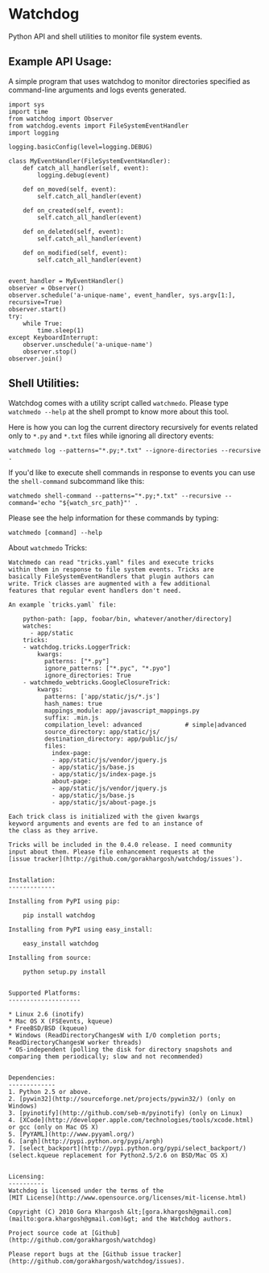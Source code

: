 Watchdog
========
Python API and shell utilities to monitor file system events.

Example API Usage:
------------------

A simple program that uses watchdog to monitor directories specified
as command-line arguments and logs events generated.

	import sys
	import time
	from watchdog import Observer
	from watchdog.events import FileSystemEventHandler
	import logging

	logging.basicConfig(level=logging.DEBUG)

	class MyEventHandler(FileSystemEventHandler):
	    def catch_all_handler(self, event):
	        logging.debug(event)

	    def on_moved(self, event):
	        self.catch_all_handler(event)

	    def on_created(self, event):
	        self.catch_all_handler(event)

	    def on_deleted(self, event):
	        self.catch_all_handler(event)

	    def on_modified(self, event):
	        self.catch_all_handler(event)


	event_handler = MyEventHandler()
	observer = Observer()
	observer.schedule('a-unique-name', event_handler, sys.argv[1:], recursive=True)
	observer.start()
	try:
	    while True:
	        time.sleep(1)
	except KeyboardInterrupt:
	    observer.unschedule('a-unique-name')
	    observer.stop()
	observer.join()


Shell Utilities:
----------------
Watchdog comes with a utility script called `watchmedo`.
Please type `watchmedo --help` at the shell prompt to
know more about this tool.

Here is how you can log the current directory recursively
for events related only to `*.py` and `*.txt` files while
ignoring all directory events:

    watchmedo log --patterns="*.py;*.txt" --ignore-directories --recursive .

If you'd like to execute shell commands in response to
events you can use the `shell-command` subcommand like this:

    watchmedo shell-command --patterns="*.py;*.txt" --recursive --command='echo "${watch_src_path}"' .

Please see the help information for these commands by typing:

    watchmedo [command] --help

About `watchmedo` Tricks:
~~~~~~~~~~~~~~~~~~~~~~~~~
Watchmedo can read "tricks.yaml" files and execute tricks
within them in response to file system events. Tricks are
basically FileSystemEventHandlers that plugin authors can
write. Trick classes are augmented with a few additional
features that regular event handlers don't need.

An example `tricks.yaml` file:

    python-path: [app, foobar/bin, whatever/another/directory]
    watches:
      - app/static
    tricks:
    - watchdog.tricks.LoggerTrick:
        kwargs:
          patterns: ["*.py"]
          ignore_patterns: ["*.pyc", "*.pyo"]
          ignore_directories: True
    - watchmedo_webtricks.GoogleClosureTrick:
        kwargs:
          patterns: ['app/static/js/*.js']
          hash_names: true
          mappings_module: app/javascript_mappings.py
          suffix: .min.js
          compilation_level: advanced            # simple|advanced
          source_directory: app/static/js/
          destination_directory: app/public/js/
          files:
            index-page:
            - app/static/js/vendor/jquery.js
            - app/static/js/base.js
            - app/static/js/index-page.js
            about-page:
            - app/static/js/vendor/jquery.js
            - app/static/js/base.js
            - app/static/js/about-page.js

Each trick class is initialized with the given kwargs
keyword arguments and events are fed to an instance of
the class as they arrive.

Tricks will be included in the 0.4.0 release. I need community
input about them. Please file enhancement requests at the
[issue tracker](http://github.com/gorakhargosh/watchdog/issues').


Installation:
-------------

Installing from PyPI using pip:

    pip install watchdog

Installing from PyPI using easy_install:

    easy_install watchdog

Installing from source:

    python setup.py install


Supported Platforms:
--------------------

* Linux 2.6 (inotify)
* Mac OS X (FSEevnts, kqueue)
* FreeBSD/BSD (kqueue)
* Windows (ReadDirectoryChangesW with I/O completion ports; ReadDirectoryChangesW worker threads)
* OS-independent (polling the disk for directory snapshots and comparing them periodically; slow and not recommended)


Dependencies:
-------------
1. Python 2.5 or above.
2. [pywin32](http://sourceforge.net/projects/pywin32/) (only on Windows)
3. [pyinotify](http://github.com/seb-m/pyinotify) (only on Linux)
4. [XCode](http://developer.apple.com/technologies/tools/xcode.html) or gcc (only on Mac OS X)
5. [PyYAML](http://www.pyyaml.org/)
6. [argh](http://pypi.python.org/pypi/argh)
7. [select_backport](http://pypi.python.org/pypi/select_backport/) (select.kqueue replacement for Python2.5/2.6 on BSD/Mac OS X)


Licensing:
----------
Watchdog is licensed under the terms of the
[MIT License](http://www.opensource.org/licenses/mit-license.html)

Copyright (C) 2010 Gora Khargosh &lt;[gora.khargosh@gmail.com](mailto:gora.khargosh@gmail.com)&gt; and the Watchdog authors.

Project source code at [Github](http://github.com/gorakhargosh/watchdog)

Please report bugs at the [Github issue tracker](http://github.com/gorakhargosh/watchdog/issues).
